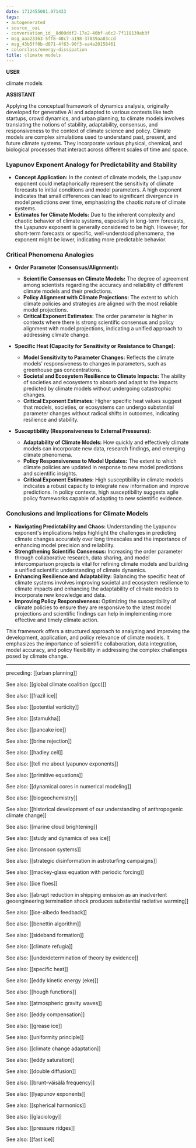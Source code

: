 ```yaml
---
date: 1712455081.971433
tags:
- autogenerated
- source__oai
- conversation_id__8d00ddf2-17e2-40bf-a6c2-7f118139ab3f
- msg_aaa23363-5ff8-40c7-a198-37039aa83ccd
- msg_43b5ff0b-d071-4f63-90f3-ea4a20158461
- colorclass/energy-dissipation
title: climate models
---
```


**USER**

climate models


**ASSISTANT**

Applying the conceptual framework of dynamics analysis, originally developed for generative AI and adapted to various contexts like tech startups, crowd dynamics, and urban planning, to climate models involves translating the notions of stability, adaptability, consensus, and responsiveness to the context of climate science and policy. Climate models are complex simulations used to understand past, present, and future climate systems. They incorporate various physical, chemical, and biological processes that interact across different scales of time and space.

### Lyapunov Exponent Analogy for Predictability and Stability
- **Concept Application:** In the context of climate models, the Lyapunov exponent could metaphorically represent the sensitivity of climate forecasts to initial conditions and model parameters. A high exponent indicates that small differences can lead to significant divergence in model predictions over time, emphasizing the chaotic nature of climate systems.
- **Estimates for Climate Models:** Due to the inherent complexity and chaotic behavior of climate systems, especially in long-term forecasts, the Lyapunov exponent is generally considered to be high. However, for short-term forecasts or specific, well-understood phenomena, the exponent might be lower, indicating more predictable behavior.

### Critical Phenomena Analogies
- **Order Parameter (Consensus/Alignment):**
  - **Scientific Consensus on Climate Models:** The degree of agreement among scientists regarding the accuracy and reliability of different climate models and their predictions.
  - **Policy Alignment with Climate Projections:** The extent to which climate policies and strategies are aligned with the most reliable model projections.
  - **Critical Exponent Estimates:** The order parameter is higher in contexts where there is strong scientific consensus and policy alignment with model projections, indicating a unified approach to addressing climate change.

- **Specific Heat (Capacity for Sensitivity or Resistance to Change):**
  - **Model Sensitivity to Parameter Changes:** Reflects the climate models' responsiveness to changes in parameters, such as greenhouse gas concentrations.
  - **Societal and Ecosystem Resilience to Climate Impacts:** The ability of societies and ecosystems to absorb and adapt to the impacts predicted by climate models without undergoing catastrophic changes.
  - **Critical Exponent Estimates:** Higher specific heat values suggest that models, societies, or ecosystems can undergo substantial parameter changes without radical shifts in outcomes, indicating resilience and stability.

- **Susceptibility (Responsiveness to External Pressures):**
  - **Adaptability of Climate Models:** How quickly and effectively climate models can incorporate new data, research findings, and emerging climate phenomena.
  - **Policy Responsiveness to Model Updates:** The extent to which climate policies are updated in response to new model predictions and scientific insights.
  - **Critical Exponent Estimates:** High susceptibility in climate models indicates a robust capacity to integrate new information and improve predictions. In policy contexts, high susceptibility suggests agile policy frameworks capable of adapting to new scientific evidence.

### Conclusions and Implications for Climate Models
- **Navigating Predictability and Chaos:** Understanding the Lyapunov exponent's implications helps highlight the challenges in predicting climate changes accurately over long timescales and the importance of enhancing model precision and reliability.
- **Strengthening Scientific Consensus:** Increasing the order parameter through collaborative research, data sharing, and model intercomparison projects is vital for refining climate models and building a unified scientific understanding of climate dynamics.
- **Enhancing Resilience and Adaptability:** Balancing the specific heat of climate systems involves improving societal and ecosystem resilience to climate impacts and enhancing the adaptability of climate models to incorporate new knowledge and data.
- **Improving Policy Responsiveness:** Optimizing the susceptibility of climate policies to ensure they are responsive to the latest model projections and scientific findings can help in implementing more effective and timely climate action.

This framework offers a structured approach to analyzing and improving the development, application, and policy relevance of climate models. It emphasizes the importance of scientific collaboration, data integration, model accuracy, and policy flexibility in addressing the complex challenges posed by climate change.


---

preceding: [[urban planning]]

See also: [[global climate coalition (gcc)]]


See also: [[frazil ice]]


See also: [[potential vorticity]]


See also: [[stamukha]]


See also: [[pancake ice]]


See also: [[brine rejection]]


See also: [[hadley cell]]


See also: [[tell me about lyapunov exponents]]


See also: [[primitive equations]]


See also: [[dynamical cores in numerical modeling]]


See also: [[biogeochemistry]]


See also: [[historical development of our understanding of anthropogenic climate change]]


See also: [[marine cloud brightening]]


See also: [[study and dynamics of sea ice]]


See also: [[monsoon systems]]


See also: [[strategic disinformation in astroturfing campaigns]]


See also: [[mackey-glass equation with periodic forcing]]


See also: [[ice floes]]


See also: [[abrupt reduction in shipping emission as an inadvertent geoengineering termination shock produces substantial radiative warming]]


See also: [[ice-albedo feedback]]


See also: [[benettin algorithm]]


See also: [[sideband formation]]


See also: [[climate refugia]]


See also: [[underdetermination of theory by evidence]]


See also: [[specific heat]]


See also: [[eddy kinetic energy (eke)]]


See also: [[hough functions]]


See also: [[atmospheric gravity waves]]


See also: [[eddy compensation]]


See also: [[grease ice]]


See also: [[uniformity principle]]


See also: [[climate change adaptation]]


See also: [[eddy saturation]]


See also: [[double diffusion]]


See also: [[brunt-väisälä frequency]]


See also: [[lyapunov exponents]]


See also: [[spherical harmonics]]


See also: [[glaciology]]


See also: [[pressure ridges]]


See also: [[fast ice]]